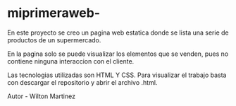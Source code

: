 # miprimeraweb-
En este proyecto se creo un pagina web estatica donde se lista una serie de productos de un supermercado. 

En la pagina solo se puede visualizar los elementos que se venden, pues no contiene ninguna interaccion con el cliente. 

Las tecnologias utilizadas son HTML Y CSS. Para visualizar el trabajo basta con descargar el repositorio y abrir el archivo .html. 

Autor - Wilton Martinez
